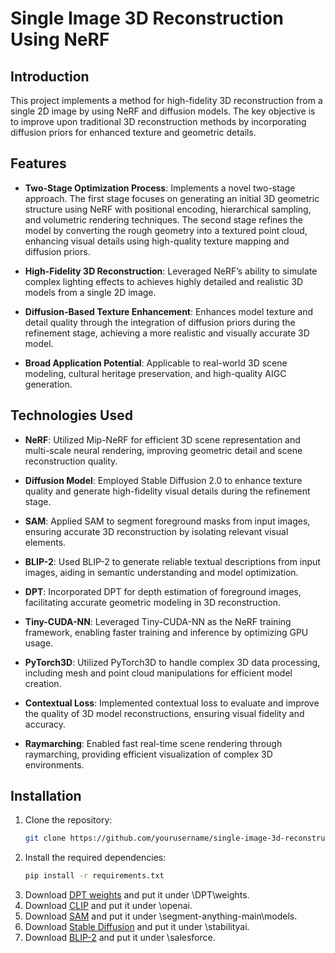 # Single Image 3D Reconstruction Using NeRF

## Introduction
This project implements a method for high-fidelity 3D reconstruction from a single 2D image by using NeRF and diffusion models. The key objective is to improve upon traditional 3D reconstruction methods by incorporating diffusion priors for enhanced texture and geometric details.

## Features
- **Two-Stage Optimization Process**: Implements a novel two-stage approach. The first stage focuses on generating an initial 3D geometric structure using NeRF with positional encoding, hierarchical sampling, and volumetric rendering techniques. The second stage refines the model by converting the rough geometry into a textured point cloud, enhancing visual details using high-quality texture mapping and diffusion priors.
  
- **High-Fidelity 3D Reconstruction**: Leveraged NeRF’s ability to simulate complex lighting effects to achieves highly detailed and realistic 3D models from a single 2D image.

- **Diffusion-Based Texture Enhancement**: Enhances model texture and detail quality through the integration of diffusion priors during the refinement stage, achieving a more realistic and visually accurate 3D model.

- **Broad Application Potential**: Applicable to real-world 3D scene modeling, cultural heritage preservation, and high-quality AIGC generation.

## Technologies Used
- **NeRF**: Utilized Mip-NeRF for efficient 3D scene representation and multi-scale neural rendering, improving geometric detail and scene reconstruction quality.
  
- **Diffusion Model**: Employed Stable Diffusion 2.0 to enhance texture quality and generate high-fidelity visual details during the refinement stage.

- **SAM**: Applied SAM to segment foreground masks from input images, ensuring accurate 3D reconstruction by isolating relevant visual elements.

- **BLIP-2**: Used BLIP-2 to generate reliable textual descriptions from input images, aiding in semantic understanding and model optimization.

- **DPT**: Incorporated DPT for depth estimation of foreground images, facilitating accurate geometric modeling in 3D reconstruction.

- **Tiny-CUDA-NN**: Leveraged Tiny-CUDA-NN as the NeRF training framework, enabling faster training and inference by optimizing GPU usage.

- **PyTorch3D**: Utilized PyTorch3D to handle complex 3D data processing, including mesh and point cloud manipulations for efficient model creation.

- **Contextual Loss**: Implemented contextual loss to evaluate and improve the quality of 3D model reconstructions, ensuring visual fidelity and accuracy.

- **Raymarching**: Enabled fast real-time scene rendering through raymarching, providing efficient visualization of complex 3D environments.


## Installation
1. Clone the repository:
   ```bash
   git clone https://github.com/yourusername/single-image-3d-reconstruction.git
2. Install the required dependencies:
   ```bash
   pip install -r requirements.txt
3. Download [DPT weights](https://github.com/intel-isl/DPT/releases/download/1_0/dpt_hybrid-midas-501f0c75.pt) and put it under \DPT\weights.
4. Download [CLIP](https://huggingface.co/openai/clip-vit-large-patch14) and put it under \openai.
5. Download [SAM](https://dl.fbaipublicfiles.com/segment_anything/sam_vit_b_01ec64.pth) and put it under \segment-anything-main\models.
6. Download [Stable Diffusion](https://huggingface.co/stabilityai/stable-diffusion-2) and put it under \stabilityai.
7. Download [BLIP-2](https://storage.googleapis.com/sfr-vision-language-research/BLIP/models/model_base.pth) and put it under \salesforce.
